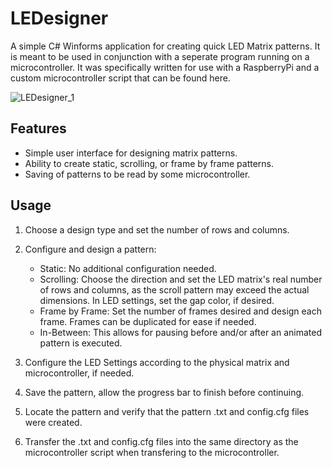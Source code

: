 # LEDesigner
A simple C# Winforms application for creating quick LED Matrix patterns. It is meant to be used in conjunction with a seperate program running on a microcontroller. 
It was specifically written for use with a RaspberryPi and a custom microcontroller script that can be found here.

![LEDesigner_1](https://user-images.githubusercontent.com/26748231/192395358-d049291e-b547-4e95-8640-5ebb9da94771.PNG)

## Features
- Simple user interface for designing matrix patterns.
- Ability to create static, scrolling, or frame by frame patterns.
- Saving of patterns to be read by some microcontroller.

## Usage
1) Choose a design type and set the number of rows and columns.

2) Configure and design a pattern:
   - Static: No additional configuration needed.
   - Scrolling: Choose the direction and set the LED matrix's real number of rows and columns, as the scroll pattern may exceed the actual dimensions. In LED settings, set the gap color, if desired.
   - Frame by Frame: Set the number of frames desired and design each frame. Frames can be duplicated for ease if needed. 
   - In-Between: This allows for pausing before and/or after an animated pattern is executed.
   
3) Configure the LED Settings according to the physical matrix and microcontroller, if needed.

4) Save the pattern, allow the progress bar to finish before continuing.

5) Locate the pattern and verify that the pattern .txt and config.cfg files were created. 

6) Transfer the .txt and config.cfg files into the same directory as the microcontroller script when transfering to the microcontroller. 

